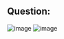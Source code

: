 ## Question:
![image](https://github.com/user-attachments/assets/dd5fdaa7-282f-4ab7-9cab-0e73c9269b03)
![image](https://github.com/user-attachments/assets/f08cea6a-5e63-4db4-b2f2-9f2ea5b8fb85)



